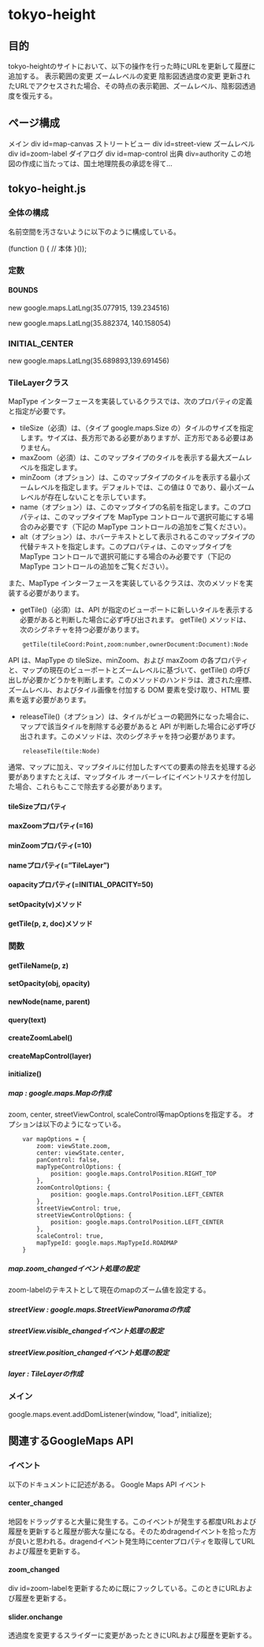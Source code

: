 # tokyo-height

## 目的
tokyo-heightのサイトにおいて、以下の操作を行った時にURLを更新して履歴に追加する。
表示範囲の変更
ズームレベルの変更
陰影図透過度の変更
更新されたURLでアクセスされた場合、その時点の表示範囲、ズームレベル、陰影図透過度を復元する。

## ページ構成
メイン div id=map-canvas
ストリートビュー div id=street-view
ズームレベル div id=zoom-label
ダイアログ div id=map-control
出典 div=authority
この地図の作成に当たっては、国土地理院長の承認を得て…

## tokyo-height.js
### 全体の構成
名前空間を汚さないように以下のように構成している。

(function () {
    // 本体
}());
### 定数
#### BOUNDS 
new google.maps.LatLng(35.077915, 139.234516)

new google.maps.LatLng(35.882374, 140.158054)


### INITIAL_CENTER
new google.maps.LatLng(35.689893,139.691456)

### TileLayerクラス
MapType インターフェースを実装しているクラスでは、次のプロパティの定義と指定が必要です。

* tileSize（必須）は、（タイプ google.maps.Size の）タイルのサイズを指定します。サイズは、長方形である必要がありますが、正方形である必要はありません。
* maxZoom（必須）は、このマップタイプのタイルを表示する最大ズームレベルを指定します。
* minZoom（オプション）は、このマップタイプのタイルを表示する最小ズームレベルを指定します。デフォルトでは、この値は 0 であり、最小ズームレベルが存在しないことを示しています。
* name（オプション）は、このマップタイプの名前を指定します。このプロパティは、このマップタイプを MapType コントロールで選択可能にする場合のみ必要です（下記の MapType コントロールの追加をご覧ください）。
* alt（オプション）は、ホバーテキストとして表示されるこのマップタイプの代替テキストを指定します。このプロパティは、このマップタイプを MapType コントロールで選択可能にする場合のみ必要です（下記の MapType コントロールの追加をご覧ください）。

また、MapType インターフェースを実装しているクラスは、次のメソッドを実装する必要があります。

* getTile()（必須）は、API が指定のビューポートに新しいタイルを表示する必要があると判断した場合に必ず呼び出されます。
getTile() メソッドは、次のシグネチャを持つ必要があります。
```
    getTile(tileCoord:Point,zoom:number,ownerDocument:Document):Node
```
API は、MapType の tileSize、minZoom、および maxZoom の各プロパティと、マップの現在のビューポートとズームレベルに基づいて、getTile() の呼び出しが必要かどうかを判断します。このメソッドのハンドラは、渡された座標、ズームレベル、およびタイル画像を付加する DOM 要素を受け取り、HTML 要素を返す必要があります。

* releaseTile()（オプション）は、タイルがビューの範囲外になった場合に、マップで該当タイルを削除する必要があると API が判断した場合に必ず呼び出されます。このメソッドは、次のシグネチャを持つ必要があります。
```
    releaseTile(tile:Node)
```
通常、マップに加え、マップタイルに付加したすべての要素の除去を処理する必要がありますたとえば、マップタイル オーバーレイにイベントリスナを付加した場合、これらもここで除去する必要があります。

#### tileSizeプロパティ
#### maxZoomプロパティ(=16)
#### minZoomプロパティ(=10)
#### nameプロパティ(=”TileLayer”)
#### oapacityプロパティ(=INITIAL_OPACITY=50)
#### setOpacity(v)メソッド
#### getTile(p, z, doc)メソッド
### 関数
#### getTileName(p, z)
#### setOpacity(obj, opacity)
#### newNode(name, parent)
#### query(text)
#### createZoomLabel()
#### createMapControl(layer)
#### initialize()
##### map : google.maps.Mapの作成
zoom, center, streetViewControl, scaleControl等mapOptionsを指定する。
オプションは以下のようになっている。

        var mapOptions = {
            zoom: viewState.zoom,
            center: viewState.center,
            panControl: false,
            mapTypeControlOptions: {
                position: google.maps.ControlPosition.RIGHT_TOP
            },
            zoomControlOptions: {
                position: google.maps.ControlPosition.LEFT_CENTER
            },
            streetViewControl: true,
            streetViewControlOptions: {
                position: google.maps.ControlPosition.LEFT_CENTER
            },
            scaleControl: true,
            mapTypeId: google.maps.MapTypeId.ROADMAP
        }
##### map.zoom_changedイベント処理の設定
zoom-labelのテキストとして現在のmapのズーム値を設定する。
##### streetView : google.maps.StreetViewPanoramaの作成
##### streetView.visible_changedイベント処理の設定
##### streetView.position_changedイベント処理の設定
##### layer : TileLayerの作成
### メイン
google.maps.event.addDomListener(window, "load", initialize);
## 関連するGoogleMaps API
### イベント
以下のドキュメントに記述がある。
Google Maps API イベント
#### center_changed
地図をドラッグすると大量に発生する。このイベントが発生する都度URLおよび履歴を更新すると履歴が膨大な量になる。そのためdragendイベントを拾った方が良いと思われる。dragendイベント発生時にcenterプロパティを取得してURLおよび履歴を更新する。
#### zoom_changed
div id=zoom-labelを更新するために既にフックしている。このときにURLおよび履歴を更新する。
#### slider.onchange
透過度を変更するスライダーに変更があったときにURLおよび履歴を更新する。
